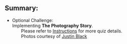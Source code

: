 ## Summary:

- Optional Challenge:  
Implementing **The Photography Story**.  
&emsp;&emsp;Please refer to [Instructions](https://github.com/GrandPa300/Udacity--Intro-to-Java-Programming/blob/master/PhotographyShopInstructions.txt) for more quiz details.  
&emsp;&emsp;Photos courtesy of [Justin Black](http://www.justinblackphotos.com/world4.html)